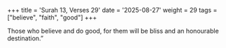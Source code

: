 +++
title = 'Surah 13, Verses 29'
date = '2025-08-27'
weight = 29
tags = ["believe", "faith", "good"]
+++

Those who believe and do good, for them will be bliss and an honourable destination.”